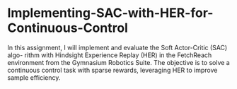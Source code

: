 # Implementing-SAC-with-HER-for-Continuous-Control
In this assignment, I will implement and evaluate the Soft Actor-Critic (SAC) algo- rithm with Hindsight Experience Replay (HER) in the FetchReach environment from the Gymnasium Robotics Suite. The objective is to solve a continuous control task with sparse rewards, leveraging HER to improve sample efficiency.
